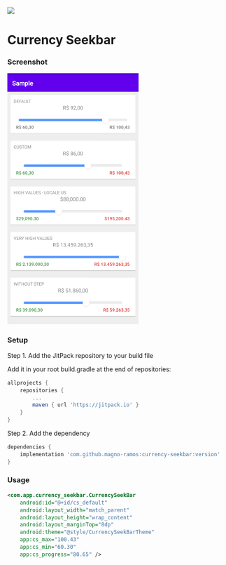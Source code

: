 [![](https://jitpack.io/v/magno-ramos/currency-seekbar.svg)](https://jitpack.io/#magno-ramos/currency-seekbar)

# Currency Seekbar

### Screenshot

!['ScreenShot'](https://raw.githubusercontent.com/Magno-Ramos/currency-seekbar/master/images/screenshot.png)

### Setup

Step 1. Add the JitPack repository to your build file

Add it in your root build.gradle at the end of repositories:

````gradle
allprojects {
	repositories {
		...
		maven { url 'https://jitpack.io' }
	}
}
````

Step 2. Add the dependency

	
````gradle
dependencies {
	implementation 'com.github.magno-ramos:currency-seekbar:version'
}
````


### Usage

```xml
<com.app.currency_seekbar.CurrencySeekBar
	android:id="@+id/cs_default"
	android:layout_width="match_parent"
	android:layout_height="wrap_content"
	android:layout_marginTop="8dp"
	android:theme="@style/CurrencySeekBarTheme"
	app:cs_max="100.43"
	app:cs_min="60.30"
	app:cs_progress="80.65" />
